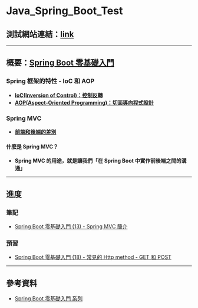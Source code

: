 # Java_Spring_Boot_Test
## 測試網站連結：[link](http://127.0.0.1:8080/test)
---
## 概要：[Spring Boot 零基礎入門](https://ithelp.ithome.com.tw/users/20151036/ironman/6130)
### Spring 框架的特性 - IoC 和 AOP
* **[IoC(Inversion of Control)：控制反轉](markdown/IoC.md)**
* **[AOP(Aspect-Oriented Programming)：切面導向程式設計](markdown/AOP.md)**
### Spring MVC
* **[前端和後端的差別](frontend_vs_backend.md)**
#### 什麼是 Spring MVC？
* **Spring MVC 的用途，就是讓我們「在 Spring Boot 中實作前後端之間的溝通」**
---
## 進度
### 筆記
* [Spring Boot 零基礎入門 (13) - Spring MVC 簡介](https://ithelp.ithome.com.tw/articles/10329682)
### 預習
* [Spring Boot 零基礎入門 (18) - 常見的 Http method - GET 和 POST](https://ithelp.ithome.com.tw/articles/10333215)
---
## 參考資料
* [Spring Boot 零基礎入門 系列](https://ithelp.ithome.com.tw/users/20151036/ironman/6130)